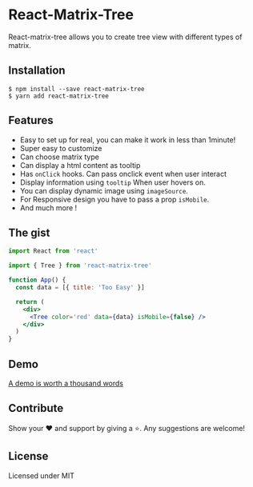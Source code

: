 # React-Matrix-Tree

React-matrix-tree allows you to create tree view with different types of matrix.

## Installation

```
$ npm install --save react-matrix-tree
$ yarn add react-matrix-tree
```

## Features

- Easy to set up for real, you can make it work in less than 1minute!
- Super easy to customize
- Can choose matrix type
- Can display a html content as tooltip
- Has `onClick` hooks. Can pass onclick event when user interact
- Display information using `tooltip` When user hovers on.
- You can display dynamic image using `imageSource`.
- For Responsive design you have to pass a prop `isMobile`.
- And much more !

## The gist

```jsx
import React from 'react'

import { Tree } from 'react-matrix-tree'

function App() {
  const data = [{ title: 'Too Easy' }]

  return (
    <div>
      <Tree color='red' data={data} isMobile={false} />
    </div>
  )
}
```

## Demo

[A demo is worth a thousand words](https://venkatmcajj.github.io/react-matrix-tree/example)

## Contribute

Show your ❤️ and support by giving a ⭐. Any suggestions are welcome!

## License

Licensed under MIT
